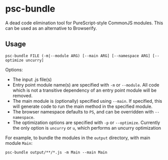 # psc-bundle

A dead code elimination tool for PureScript-style CommonJS modules. This can be used as an alternative to Browserify.

## Usage

    psc-bundle FILE (-m|--module ARG) [--main ARG] [--namespace ARG] [--optimize uncurry]

Options:

- The input .js file(s)
- Entry point module name(s) are specified with `-m` or `--module`. All code which is not a transitive dependency of an entry point module will be removed.
- The main module is (optionally) specified using `--main`. If specified, this will generate code to run the main method in the specified module.
- The browser namespace defaults to `PS`, and can be overridden with `--namespace`.
- The optimization options are specified with `-p` or `--optimize`.  Currently the only option is `uncurry` or `u`, which performs an uncurry optimization

For example, to bundle the modules in the `output` directory, with main module `Main`:

    psc-bundle output/**/*.js -m Main --main Main
